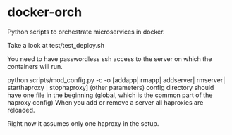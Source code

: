 # docker-orch
Python scripts to orchestrate microservices in docker.

Take a look at test/test_deploy.sh

You need to have passwordless ssh access to the server on which the containers will run.

python scripts/mod_config.py -c <config directory> -o [addapp| rmapp| addserver| rmserver| starthaproxy | stophaproxy] (other parameters)
config directory should have one file in the beginning (global, which is the common part of the haproxy config)
When you add or remove a server all haproxies are reloaded.

Right now it assumes only one haproxy in the setup.

